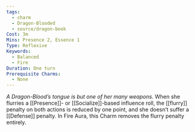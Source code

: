 ```yaml
---
tags:
  - charm
  - Dragon-Blooded
  - source/dragon-book
Cost: 3m
Mins: Presence 2, Essence 1
Type: Reflexive
Keywords:
  - Balanced
  - Fire
Duration: One turn
Prerequisite Charms:
  - None
---
```

*A Dragon-Blood’s tongue is but one of her many weapons.*
When she flurries a [[Presence]]- or [[Socialize]]-based influence roll, the [[flurry]] penalty on both actions is reduced by one point, and she doesn’t suffer a [[Defense]] penalty. 
In Fire Aura, this Charm removes the flurry penalty entirely.
